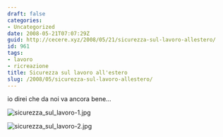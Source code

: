 ```yaml
---
draft: false
categories:
- Uncategorized
date: 2008-05-21T07:07:29Z
guid: http://cecere.xyz/2008/05/21/sicurezza-sul-lavoro-allestero/
id: 961
tags:
- lavoro
- ricreazione
title: Sicurezza sul lavoro all'estero
slug: /2008/05/sicurezza-sul-lavoro-allestero/
---
```


io direi che da noi va ancora bene…
  
![sicurezza_sul_lavoro-1.jpg](http://cecere.xyz/wp-content/uploads/sites/3/2008/05/sicurezza_sul_lavoro-1.jpg)

![sicurezza_sul_lavoro-2.jpg](http://cecere.xyz/wp-content/uploads/sites/3/2008/05/sicurezza_sul_lavoro-2.jpg)